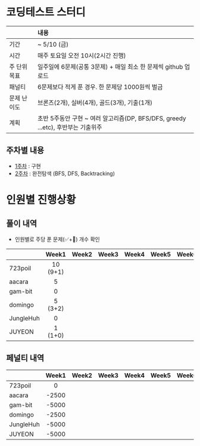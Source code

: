 # 코딩테스트 스터디

| |내용|
|:--|:--|
|기간| ~ 5/10 (금)|
|시간| 매주 토요일 오전 10시(2시간 진행)|
|주 단위 목표|일주일에 6문제(공통 3문제) + 매일 최소 한 문제씩 github 업로드|
|패널티| 6문제보다 적게 푼 경우. 한 문제당 1000원씩 벌금 |
|문제 난이도|브론즈(2개), 실버(4개), 골드(3개), 기출(1개)|
|계획| 초반 5주동안 구현 ~ 여러 알고리즘(DP, BFS/DFS, greedy ...etc), 후반부는 기출위주|


## 주차별 내용

- [1주차](./week1) : 구현
- [2주차](./week2) : 완전탐색 (BFS, DFS, Backtracking)



# 인원별 진행상황

## 풀이 내역

- 인원별로 주당 푼 문제(✅+🥺) 개수 확인
  
|         |Week1|Week2|Week3|Week4|Week5|Week6|Week7|Week8|
|---------|:--:|:--:|:--:|:--:|:--:|:--:|:--:|:--:|
|723poil  |10 (9+1)| | | | | | |
|aacara   |5|  |  |  |  |  |  |  |
|gam-bit  |0|  |  |  |  |  |  |  |
|domingo |5 (3+2) | | | | | |  |  |
|JungleHuh|0|  |  |  |  |  |  |  |
|JUYEON   |1 (1+0)|  |  |  |  |  |  |


## 페널티 내역
|         |Week1|Week2|Week3|Week4|Week5|Week6|Week7|Week8|Total|
|---------|:--:|:--:|:--:|:--:|:--:|:--:|:--:|:--:|--:|
|723poil  |0| | | | | | | |0|
|aacara   |-2500|  |  |  |  |  |  |  |-2500|
|gam-bit  |-5000|  |  |  |  |  |  |  |-5000|
|domingo |-2500| | | | | |  |  |-2500|
|JungleHuh|-5000|  |  |  |  |  |  |  |-5000|
|JUYEON   |-5000|  |  |  |  |  | | |-5000|
